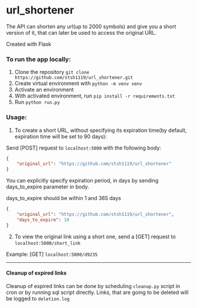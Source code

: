 # url_shortener 

The API can shorten any url(up to 2000 symbols) and give you a short version of it, that can later be used to access the original URL.

Created with Flask

### To run the app locally:

1. Clone the repository ```git clone https://github.com/stsh1119/url_shortener.git```
2. Create virtual environment with ```python -m venv venv```
3. Activate an environment
4. With activated environment, run ```pip install -r requirements.txt```
5. Run ```python run.py```

### Usage:
1. To create a short URL, without specifying its expiration time(by default, expiration time will be set to 90 days):

Send [POST] request to `localhost:5000` with the following body:
```json
{
	"original_url": "https://github.com/stsh1119/url_shortener"
}
```

You can explicitly specify expiration period, in days by sending days_to_expire parameter in body. 

days_to_expire should be within 1 and 365 days
```json
{
	"original_url": "https://github.com/stsh1119/url_shortener",
	"days_to_expire": 10
}
```

2. To view the original link using a short one, send a [GET] request to `localhost:5000/short_link`

Example:
[GET] `localhost:5000/d9235`

---
#### Cleanup of expired links
Cleanup of expired links can be done by scheduling `cleanup.py` script in cron or by running sql script directly.
Links, that are going to be deleted will be logged to `deletion.log`

